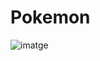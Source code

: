 # Pokemon
![imatge](https://github.com/user-attachments/assets/614d1a3e-1e1d-4a14-bb28-efe776d091f5)
